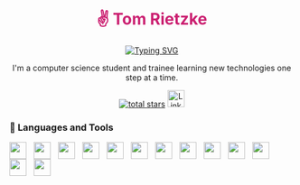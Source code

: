 <h1 align="center" style="color: #cb2071;">✌️ Tom Rietzke</h1>

<p align="center">
    <a href="https://github.com/tomrietzke2507"><img src="https://readme-typing-svg.demolab.com?font=Fira+Code&weight=600&size=30&duration=4000&pause=1000&color=EA6C42&center=true&vCenter=true&width=435&lines=Computer+Science+Student" alt="Typing SVG" /></a>
</p>

<p align="center">
    I'm a computer science student and trainee learning new technologies one step at a time.
</P>

<p align="center">

</p>


<p align="center">
    <a href="https://github.com/Tom-Rietzke?tab=repositories&sort=stargazers">
    <img alt="total stars" title="Total stars on GitHub" src="https://custom-icon-badges.demolab.com/github/stars/Tom-Rietzke?color=55960c&style=for-the-badge&labelColor=488207&logo=star" ></a>
    <a href="https://www.linkedin.com/in/tom-rietzke/">
    <img width="30px" alt="LinkedIn" title="LinkedIn" src="https://cdn.jsdelivr.net/gh/devicons/devicon@latest/icons/linkedin/linkedin-original.svg" ></a>
</p>

### 🧰 Languages and Tools

<img align="left" alt="" width="30px" style="padding-right:10px;" src="https://cdn.jsdelivr.net/gh/devicons/devicon/icons/java/java-original.svg" />
<img align="left" alt="" width="30px" style="padding-right:10px;" src="https://cdn.jsdelivr.net/gh/devicons/devicon/icons/python/python-plain.svg"/ >
<img align="left" alt="" width="30px" style="padding-right:10px;" src="https://cdn.jsdelivr.net/gh/devicons/devicon/icons/typescript/typescript-plain.svg" />
<img align="left" alt="" width="30px" style="padding-right:10px;" src="https://cdn.jsdelivr.net/gh/devicons/devicon/icons/javascript/javascript-plain.svg" />
<img align="left" alt="" width="30px" style="padding-right:10px;" src="https://cdn.jsdelivr.net/gh/devicons/devicon/icons/react/react-original.svg" />
<img align="left" alt="" width="30px" style="padding-right:10px;" src="https://cdn.jsdelivr.net/gh/devicons/devicon/icons/nodejs/nodejs-original.svg" />
<img align="left" alt="" width="30px" style="padding-right:10px;" src="https://cdn.jsdelivr.net/gh/devicons/devicon/icons/htm15/htm15-plain.svg" />
<img align="left" alt="" width="30px" style="padding-right:10px;" src="https://cdn.jsdelivr.net/gh/devicons/devicon/icons/css3/css3-plain.svg" />
<img align="left" alt="" width="30px" style="padding-right:10px;" src="https://cdn.jsdelivr.net/gh/devicons/devicon/icons/git/git-original.svg" />
<img align="left" alt="" width="30px" style="padding-right:10px;" src="https://cdn.jsdelivr.net/gh/devicons/devicon/icons/bash/bash-original.svg" />
<img align="left" alt="" width="30px" style="padding-right:10px;" src="https://cdn.jsdelivr.net/gh/devicons/devicon@latest/icons/xml/xml-original.svg" />
<img align="left" alt="" width="30px" style="padding-right:10px;" src="https://cdn.jsdelivr.net/gh/devicons/devicon@latest/icons/yaml/yaml-original.svg" />
<img align="left" alt="" width="30px" style="padding-right:10px;" src="https://cdn.jsdelivr.net/gh/devicons/devicon@latest/icons/latex/latex-original.svg" />
